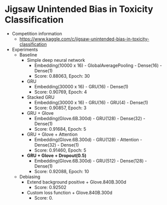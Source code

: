# Jigsaw Unintended Bias in Toxicity Classification
* Competition information
    * https://www.kaggle.com/c/jigsaw-unintended-bias-in-toxicity-classification
* Experiments
    * Baseline
        * Simple deep neural network
            * Embedding(10000 x 16) - GlobalAveragePooling - Dense(16) - Dense(1)
            * Score: 0.88063, Epoch: 30
        * GRU
            * Embedding(30000 x 16) - GRU(16) - Dense(1)
            * Score: 0.90769, Epoch: 4
        * Stacked GRU
            * Embedding(30000 x 16) - GRU(16) - GRU(4) - Dense(1)
            * Score: 0.90857, Epoch: 3
        * GRU + Glove
            * Embedding(Glove.6B.300d) - GRU(128) - Dense(32) - Dense(1)
            * Score: 0.91684, Epoch: 5
        * GRU + Glove + Attention
            * Embedding(Glove.6B.300d) - GRU(128) - Attention - Dense(32) - Dense(1)
            * Score: 0.91460, Epoch: 5
        * **GRU + Glove + Dropout(0.5)**
            * Embedding(Glove.6B.300d) - GRU(512) - Dense(128) - Dense(1)
            * Score: 0.92088, Epoch: 10
    * Debiasing
        * Extend background positive + Glove.840B.300d
            * Score: 0.92502
        * Custom loss function + Glove.840B.300d
            * Score: 0.
